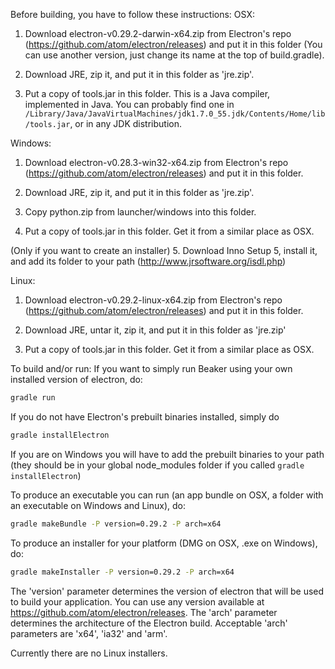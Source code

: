 <!--
    Copyright 2015 TWO SIGMA OPEN SOURCE, LLC

    Licensed under the Apache License, Version 2.0 (the "License");
    you may not use this file except in compliance with the License.
    You may obtain a copy of the License at

           http://www.apache.org/licenses/LICENSE-2.0

    Unless required by applicable law or agreed to in writing, software
    distributed under the License is distributed on an "AS IS" BASIS,
    WITHOUT WARRANTIES OR CONDITIONS OF ANY KIND, either express or implied.
    See the License for the specific language governing permissions and
    limitations under the License.
-->

Before building, you have to follow these instructions:
OSX:

1. Download electron-v0.29.2-darwin-x64.zip from Electron's repo (https://github.com/atom/electron/releases) and put it in this folder (You can use another version, just change its name at the top of build.gradle).

2. Download JRE, zip it, and put it in this folder as 'jre.zip'.

3. Put a copy of tools.jar in this folder. This is a Java compiler, implemented in Java. You can probably find one in `/Library/Java/JavaVirtualMachines/jdk1.7.0_55.jdk/Contents/Home/lib/tools.jar`, or in any JDK distribution.

Windows:

1. Download electron-v0.28.3-win32-x64.zip from Electron's repo (https://github.com/atom/electron/releases) and put it in this folder.

2. Download JRE, zip it, and put it in this folder as 'jre.zip'.

3. Copy python.zip from launcher/windows into this folder.

4. Put a copy of tools.jar in this folder. Get it from a similar place as OSX.

(Only if you want to create an installer)
5. Download Inno Setup 5, install it, and add its folder to your path (http://www.jrsoftware.org/isdl.php)

Linux:

1. Download electron-v0.29.2-linux-x64.zip from Electron's repo (https://github.com/atom/electron/releases) and put it in this folder.

2. Download JRE, untar it, zip it, and put it in this folder as 'jre.zip'

3. Put a copy of tools.jar in this folder. Get it from a similar place as OSX.

To build and/or run:
If you want to simply run Beaker using your own installed version of electron, do:

```sh
gradle run
```

If you do not have Electron's prebuilt binaries installed, simply do

```sh
gradle installElectron
```

If you are on Windows you will have to add the prebuilt binaries to your path (they should
be in your global node_modules folder if you called `gradle installElectron`)

To produce an executable you can run (an app bundle on OSX, a folder with an executable on Windows and Linux), do:
```sh
gradle makeBundle -P version=0.29.2 -P arch=x64
```

To produce an installer for your platform (DMG on OSX, .exe on Windows), do:
```sh
gradle makeInstaller -P version=0.29.2 -P arch=x64
```

The 'version' parameter determines the version of electron that will be used to build your application. You can use any
version available at https://github.com/atom/electron/releases. The 'arch' parameter determines the architecture of the
Electron build. Acceptable 'arch' parameters are 'x64', 'ia32' and 'arm'.

Currently there are no Linux installers.

